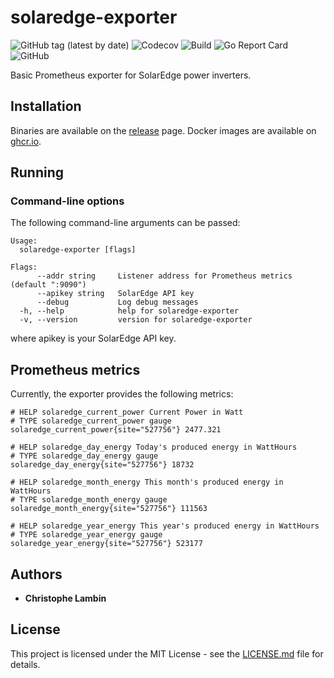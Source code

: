 # solaredge-exporter
![GitHub tag (latest by date)](https://img.shields.io/github/v/tag/clambin/solaredge-exporter?color=green&label=Release&style=plastic)
![Codecov](https://img.shields.io/codecov/c/gh/clambin/solaredge-exporter?style=plastic)
![Build](https://github.com/clambin/solaredge-exporter/workflows/Build/badge.svg)
![Go Report Card](https://goreportcard.com/badge/github.com/clambin/solaredge-exporter)
![GitHub](https://img.shields.io/github/license/clambin/solaredge-exporter?style=plastic)

Basic Prometheus exporter for SolarEdge power inverters.

## Installation

Binaries are available on the [release](https://github.com/clambin/solaredge-exporter/releases) page. Docker images are available on [ghcr.io](https://github.com/clambin/solaredge-exporter/pkgs/container/solaredge-exporter).

## Running
### Command-line options

The following command-line arguments can be passed:

```
Usage:
  solaredge-exporter [flags]

Flags:
      --addr string     Listener address for Prometheus metrics (default ":9090")
      --apikey string   SolarEdge API key
      --debug           Log debug messages
  -h, --help            help for solaredge-exporter
  -v, --version         version for solaredge-exporter
```

where apikey is your SolarEdge API key.

## Prometheus metrics

Currently, the exporter provides the following metrics:

```
# HELP solaredge_current_power Current Power in Watt
# TYPE solaredge_current_power gauge
solaredge_current_power{site="527756"} 2477.321

# HELP solaredge_day_energy Today's produced energy in WattHours
# TYPE solaredge_day_energy gauge
solaredge_day_energy{site="527756"} 18732

# HELP solaredge_month_energy This month's produced energy in WattHours
# TYPE solaredge_month_energy gauge
solaredge_month_energy{site="527756"} 111563

# HELP solaredge_year_energy This year's produced energy in WattHours
# TYPE solaredge_year_energy gauge
solaredge_year_energy{site="527756"} 523177
```

## Authors

* **Christophe Lambin**

## License

This project is licensed under the MIT License - see the [LICENSE.md](LICENSE.md) file for details.